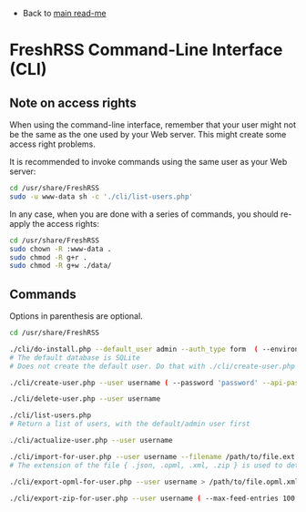 * Back to [main read-me](../README.md)

# FreshRSS Command-Line Interface (CLI)

## Note on access rights

When using the command-line interface, remember that your user might not be the same as the one used by your Web server.
This might create some access right problems.

It is recommended to invoke commands using the same user as your Web server:

```sh
cd /usr/share/FreshRSS
sudo -u www-data sh -c './cli/list-users.php'
```

In any case, when you are done with a series of commands, you should re-apply the access rights:

```sh
cd /usr/share/FreshRSS
sudo chown -R :www-data .
sudo chmod -R g+r .
sudo chmod -R g+w ./data/
```


## Commands

Options in parenthesis are optional.


```sh
cd /usr/share/FreshRSS

./cli/do-install.php --default_user admin --auth_type form  ( --environment production --base_url https://rss.example.net/ --language en --title FreshRSS --allow_anonymous --api_enabled --db-type mysql --db-host localhost:3306 --db-user freshrss --db-password dbPassword123 --db-base freshrss --db-prefix freshrss )
# The default database is SQLite
# Does not create the default user. Do that with ./cli/create-user.php

./cli/create-user.php --user username ( --password 'password' --api-password 'api_password' --language en --email user@example.net --token 'longRandomString' --no-default-feeds )

./cli/delete-user.php --user username

./cli/list-users.php
# Return a list of users, with the default/admin user first

./cli/actualize-user.php --user username

./cli/import-for-user.php --user username --filename /path/to/file.ext
# The extension of the file { .json, .opml, .xml, .zip } is used to detect the type of import

./cli/export-opml-for-user.php --user username > /path/to/file.opml.xml

./cli/export-zip-for-user.php --user username ( --max-feed-entries 100 ) > /path/to/file.zip

```
